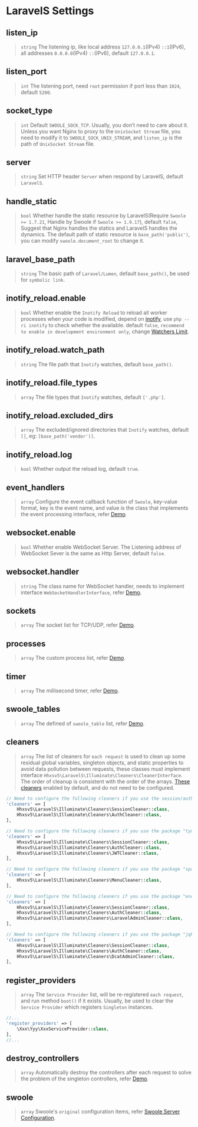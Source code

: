 # LaravelS Settings

## listen_ip
> `string` The listening ip, like local address `127.0.0.1`(IPv4) `::1`(IPv6), all addresses `0.0.0.0`(IPv4) `::`(IPv6), default `127.0.0.1`.

## listen_port
> `int` The listening port, need `root` permission if port less than `1024`, default `5200`.

## socket_type
> `int` Default `SWOOLE_SOCK_TCP`. Usually, you don’t need to care about it. Unless you want Nginx to proxy to the `UnixSocket Stream` file, you need to modify it to `SWOOLE_SOCK_UNIX_STREAM`, and `listen_ip` is the path of `UnixSocket Stream` file.

## server
> `string` Set HTTP header `Server` when respond by LaravelS, default `LaravelS`.

## handle_static
> `bool` Whether handle the static resource by LaravelS(Require `Swoole >= 1.7.21`, Handle by Swoole if `Swoole >= 1.9.17`), default `false`, Suggest that Nginx handles the statics and LaravelS handles the dynamics. The default path of static resource is `base_path('public')`, you can modify `swoole.document_root` to change it.

## laravel_base_path
> `string` The basic path of `Laravel/Lumen`, default `base_path()`, be used for `symbolic link`.

## inotify_reload.enable
> `bool` Whether enable the `Inotify Reload` to reload all worker processes when your code is modified, depend on [inotify](http://pecl.php.net/package/inotify), use `php --ri inotify` to check whether the available. default `false`, `recommend to enable in development environment only`, change [Watchers Limit](https://github.com/hhxsv5/laravel-s/blob/master/KnownIssues.md#inotify-reached-the-watchers-limit).

## inotify_reload.watch_path
> `string` The file path that `Inotify` watches, default `base_path()`.

## inotify_reload.file_types
> `array` The file types that `Inotify` watches, default `['.php']`.

## inotify_reload.excluded_dirs
> `array` The excluded/ignored directories that `Inotify` watches, default `[]`, eg: `[base_path('vendor')]`.

## inotify_reload.log
> `bool` Whether output the reload log, default `true`.

## event_handlers
> `array` Configure the event callback function of `Swoole`, key-value format, key is the event name, and value is the class that implements the event processing interface, refer [Demo](https://github.com/hhxsv5/laravel-s/blob/master/README.md#configuring-the-event-callback-function-of-swoole).

## websocket.enable
> `bool` Whether enable WebSocket Server. The Listening address of WebSocket Sever is the same as Http Server, default `false`.

## websocket.handler
> `string` The class name for WebSocket handler, needs to implement interface `WebSocketHandlerInterface`, refer [Demo](https://github.com/hhxsv5/laravel-s/blob/master/README.md#enable-websocket-server).

## sockets
> `array` The socket list for TCP/UDP, refer [Demo](https://github.com/hhxsv5/laravel-s/blob/master/README.md#multi-port-mixed-protocol).

## processes
> `array` The custom process list, refer [Demo](https://github.com/hhxsv5/laravel-s/blob/master/README.md#custom-process).

## timer
> `array` The millisecond timer, refer [Demo](https://github.com/hhxsv5/laravel-s/blob/master/README.md#millisecond-cron-job).

## swoole_tables
> `array` The defined of `swoole_table` list, refer [Demo](https://github.com/hhxsv5/laravel-s/blob/master/README.md#use-swoole_table).

## cleaners
> `array` The list of cleaners for `each request` is used to clean up some residual global variables, singleton objects, and static properties to avoid data pollution between requests, these classes must implement interface `Hhxsv5\LaravelS\Illuminate\Cleaners\CleanerInterface`. The order of cleanup is consistent with the order of the arrays. [These cleaners](https://github.com/hhxsv5/laravel-s/blob/master/src/Illuminate/CleanerManager.php#L31) enabled by default, and do not need to be configured.

```php
// Need to configure the following cleaners if you use the session/authentication/passport in your project
'cleaners' => [
    Hhxsv5\LaravelS\Illuminate\Cleaners\SessionCleaner::class,
    Hhxsv5\LaravelS\Illuminate\Cleaners\AuthCleaner::class,
],
```

```php
// Need to configure the following cleaners if you use the package "tymon/jwt-auth" in your project
'cleaners' => [
    Hhxsv5\LaravelS\Illuminate\Cleaners\SessionCleaner::class,
    Hhxsv5\LaravelS\Illuminate\Cleaners\AuthCleaner::class,
    Hhxsv5\LaravelS\Illuminate\Cleaners\JWTCleaner::class,
],
```

```php
// Need to configure the following cleaners if you use the package "spatie/laravel-menu" in your project
'cleaners' => [
    Hhxsv5\LaravelS\Illuminate\Cleaners\MenuCleaner::class,
],
```

```php
// Need to configure the following cleaners if you use the package "encore/laravel-admin" in your project
'cleaners' => [
    Hhxsv5\LaravelS\Illuminate\Cleaners\SessionCleaner::class,
    Hhxsv5\LaravelS\Illuminate\Cleaners\AuthCleaner::class,
    Hhxsv5\LaravelS\Illuminate\Cleaners\LaravelAdminCleaner::class,
],
```

```php
// Need to configure the following cleaners if you use the package "jqhph/dcat-admin" in your project
'cleaners' => [
    Hhxsv5\LaravelS\Illuminate\Cleaners\SessionCleaner::class,
    Hhxsv5\LaravelS\Illuminate\Cleaners\AuthCleaner::class,
    Hhxsv5\LaravelS\Illuminate\Cleaners\DcatAdminCleaner::class,
],
```

## register_providers
> `array` The `Service Provider` list, will be re-registered `each request`, and run method `boot()` if it exists. Usually, be used to clear the `Service Provider` which registers `Singleton` instances.

```php
//...
'register_providers' => [
    \Xxx\Yyy\XxxServiceProvider::class,
],
//...
```

## destroy_controllers
> `array` Automatically destroy the controllers after each request to solve the problem of the singleton controllers, refer [Demo](https://github.com/hhxsv5/laravel-s/blob/master/KnownIssues.md#singleton-controller).

## swoole
> `array` Swoole's `original` configuration items, refer [Swoole Server Configuration](https://www.swoole.co.uk/docs/modules/swoole-server/configuration).